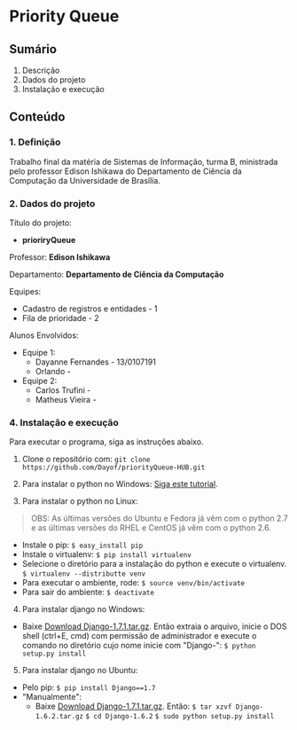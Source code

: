 # Priority Queue

## Sumário

1. Descrição
2. Dados do projeto
3. Instalação e execução

## Conteúdo

### 1. Definição

Trabalho final da matéria de Sistemas de Informação, turma B, ministrada pelo professor Edison Ishikawa do Departamento de Ciência da Computação da Universidade de Brasília.

### 2. Dados do projeto

Título do projeto:
* **prioriryQueue**

Professor:
**Edison Ishikawa**

Departamento:
**Departamento de Ciência da Computação**

Equipes:
* Cadastro de registros e entidades - 1
* Fila de prioridade - 2

Alunos Envolvidos:
* Equipe 1:
  * Dayanne Fernandes - 13/0107191
  * Orlando - 
* Equipe 2:
  * Carlos Trufini - 
  * Matheus Vieira - 

### 4. Instalação e execução

Para executar o programa, siga as instruções abaixo.

1. Clone o repositório com: 
  `git clone https://github.com/Dayof/priorityQueue-HUB.git`

2. Para instalar o python no Windows:
  [Siga este tutorial](http://docs.python-guide.org/en/latest/starting/install/win/).

3. Para instalar o python no Linux:
> OBS: As últimas versões do Ubuntu e Fedora já vêm com o python 2.7 e as últimas versões do RHEL e CentOS já vêm com o python 2.6.

  * Instale o pip:
    `$ easy_install pip`
  * Instale o virtualenv:
	`$ pip install virtualenv`
  * Selecione o diretório para a instalação do python e execute o virtualenv.
	`$ virtualenv --distributte venv`
  * Para executar o ambiente, rode:
	`$ source venv/bin/activate`
  * Para sair do ambiente:
	`$ deactivate`

4. Para instalar django no Windows:
  * Baixe [Download Django-1.7.1.tar.gz](https://www.djangoproject.com/download/1.7.1/tarball/). Então extraia o arquivo, inicie o DOS
 shell (ctrl+E, cmd) com permissão de administrador e execute o comando no diretório cujo nome inicie com "Django-":
	`$ python setup.py install`

5. Para instalar django no Ubuntu:
  * Pelo pip:
	`$ pip install Django==1.7`
  * "Manualmente":
	* Baixe [Download Django-1.7.1.tar.gz](https://www.djangoproject.com/download/1.7.1/tarball/). Então:
		`$ tar xzvf Django-1.6.2.tar.gz`
		`$ cd Django-1.6.2`
		`$ sudo python setup.py install`
